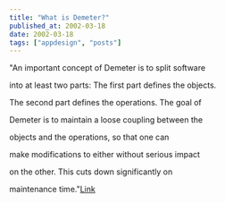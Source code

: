 ```yaml
---
title: "What is Demeter?"
published_at: 2002-03-18
date: 2002-03-18
tags: ["appdesign", "posts"]
---
```

"An important concept of Demeter is to split software   

into at least two parts: The first part defines the objects.    

The second part defines the operations.  The goal of   

Demeter is to maintain a loose coupling between the   

objects and the operations, so that one can   

make modifications to either without serious impact   

on the other.  This cuts down significantly on   

maintenance time."[Link]()